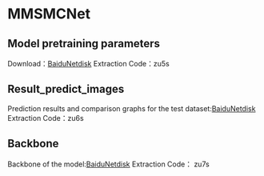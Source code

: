 # MMSMCNet <br>
## Model pretraining parameters <br>
Download：[BaiduNetdisk](https://pan.baidu.com/s/1ZrK5ANB-swBN2j-5zTcD0A)    Extraction Code：zu5s <br>
## Result_predict_images  <br>
Prediction results and comparison graphs for the test dataset:[BaiduNetdisk](https://pan.baidu.com/s/1J958PR2OmfD68vcCDPR1qQ)   Extraction Code：zu6s  <br>
## Backbone   <br>
Backbone of the model:[BaiduNetdisk](https://pan.baidu.com/s/17AI3XUFOA4G2xB1JTK4BGg)  Extraction Code： zu7s  <br>
